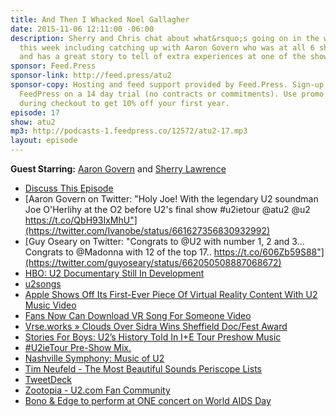 ```yaml
---
title: And Then I Whacked Noel Gallagher
date: 2015-11-06 12:11:00 -06:00
description: Sherry and Chris chat about what&rsquo;s going on in the world of U2
  this week including catching up with Aaron Govern who was at all 6 shows in London
  and has a great story to tell of extra experiences at one of the shows.
sponsor: Feed.Press
sponsor-link: http://feed.press/atu2
sponsor-copy: Hosting and feed support provided by Feed.Press. Sign-up today and try
  FeedPress on a 14 day trial (no contracts or commitments). Use promo code "atu2"
  during checkout to get 10% off your first year.
episode: 17
show: atu2
mp3: http://podcasts-1.feedpress.co/12572/atu2-17.mp3
layout: episode
---
```


**Guest Starring:**
[Aaron Govern](/people/aaron-govern) and  [Sherry Lawrence](/people/sherry-lawrence)



* [Discuss This Episode](https://www.reddit.com/r/Goodstuff_fm/comments/3rrce7/the_atu2_podcast_17_and_then_i_whacked_noel/)
* [Aaron Govern on Twitter: "Holy Joe! With the legendary U2 soundman Joe O'Herlihy at the O2 before U2's final show #u2ietour @atu2 @u2 https://t.co/QbH93IxMhU"](https://twitter.com/Ivanobe/status/661627356830932992)
* [Guy Oseary on Twitter: "Congrats to @U2 with number 1, 2 and 3... Congrats to @Madonna with 12 of the top 17.. https://t.co/606Zb59S88"](https://twitter.com/guyoseary/status/662050508887068672)
* [HBO: U2 Documentary Still In Development](http://www.atu2.com/news/hbo-u2-documentary-still-in-development.html)
* [u2songs](http://u2songs.com/)
* [Apple Shows Off Its First-Ever Piece Of Virtual Reality Content With U2 Music Video](http://techcrunch.com/2015/10/28/apple-shows-off-its-first-ever-piece-of-virtual-reality-content/)
* [Fans Now Can Download VR Song For Someone Video](http://www.atu2.com/news/fans-now-can-download-vr-song-for-someone-video-1.html)
* [Vrse.works » Clouds Over Sidra Wins Sheffield Doc/Fest Award](http://vrse.works/826/clouds-over-sidra-wins-sheffield-docfest-award/)
* [Stories For Boys: U2’s History Told In I+E Tour Preshow Music](http://www.atu2.com/news/stories-for-boys-u2s-history-told-in-ie-tour-preshow-music.html)
* [#U2ieTour Pre-Show Mix.](http://u2wanderer.org/news/2015/08/01/u2ietour-pre-show-mix/)
* [Nashville Symphony: Music of U2](https://www.nashvillesymphony.org/tickets/concert/music-of-u2)
* [Tim Neufeld - The Most Beautiful Sounds Periscope Lists](http://timneufeld.blogs.com/u2/)
* [TweetDeck](https://tweetdeck.twitter.com/)
* [Zootopia - U2.com Fan Community](http://zootopia.u2.com/)
* [Bono & Edge to perform at ONE concert on World AIDS Day](http://www.atu2.com/news/bono--edge-to-perform-at-one-concert-on-world-aids-day.html)
